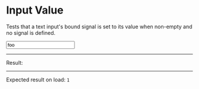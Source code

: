 # Input Value

Tests that a text input's bound signal is set to its value when non-empty and no signal is defined.

<div>
  <input type="text" data-bind-result value="foo" class="input input-bordered" />
  <hr />
  Result:
  <code id="result" data-text="$result === 'foo' ? 1 : 0"></code>
  <hr />
  Expected result on load: <code>1</code>
</div>